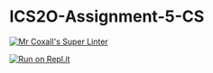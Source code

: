 # ICS2O-Assignment-5-CS

[![Mr Coxall's Super Linter](https://github.com/Youngwook-Go/ICS2O-Assignment-5-CS/workflows/Mr%20Coxall's%20Super%20Linter/badge.svg)](https://github.com/Youngwook-Go/ICS2O-Assignment-5-CS/actions)

[![Run on Repl.it](https://repl.it/badge/github/Youngwook-Go/ICS2O-Assignment-5-CS)](https://repl.it/github/Youngwook-Go/ICS2O-Assignment-5-CS)
